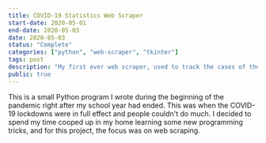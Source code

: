 ```yaml
---
title: COVID-19 Statistics Web Scraper
start-date: 2020-05-01
end-date: 2020-05-03
date: 2020-05-03
status: "Complete"
categories: ["python", "web-scraper", "tkinter"]
tags: post
description: "My first ever web scraper, used to track the cases of the COVID-19 virus around the world in real time."
public: true
---
```

This is a small Python program I wrote during the beginning of the pandemic right after my school year had ended. This was when the COVID-19 lockdowns were in full effect and people couldn't do much. I decided to spend my time cooped up in my home learning some new programming tricks, and for this project, the focus was on web scraping.
